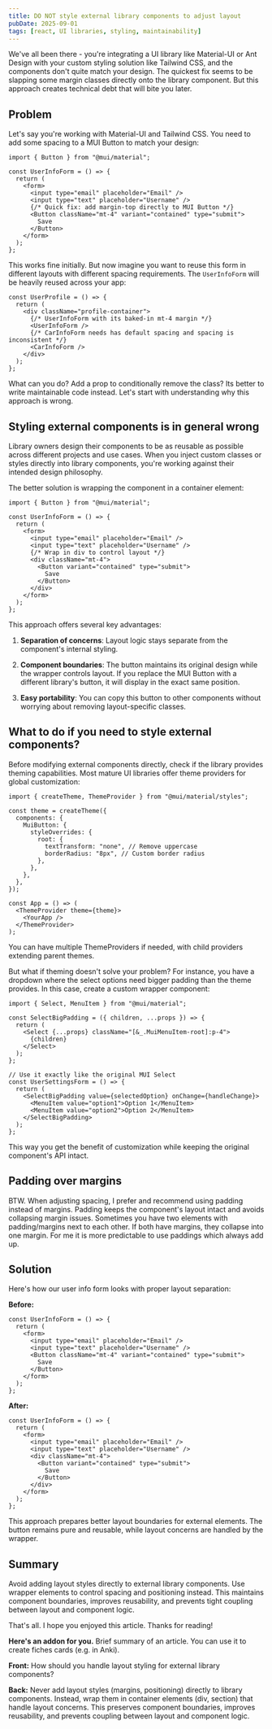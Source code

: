 ```yaml
---
title: DO NOT style external library components to adjust layout
pubDate: 2025-09-01
tags: [react, UI libraries, styling, maintainability]
---
```


We've all been there - you're integrating a UI library like Material-UI or Ant Design with your custom styling solution like Tailwind CSS, and the components don't quite match your design. The quickest fix seems to be slapping some margin classes directly onto the library component. But this approach creates technical debt that will bite you later.

## Problem

Let's say you're working with Material-UI and Tailwind CSS. You need to add some spacing to a MUI Button to match your design:

```tsx
import { Button } from "@mui/material";

const UserInfoForm = () => {
  return (
    <form>
      <input type="email" placeholder="Email" />
      <input type="text" placeholder="Username" />
      {/* Quick fix: add margin-top directly to MUI Button */}
      <Button className="mt-4" variant="contained" type="submit">
        Save
      </Button>
    </form>
  );
};
```

This works fine initially. But now imagine you want to reuse this form in different layouts with different spacing requirements. The `UserInfoForm` will be heavily reused across your app:

```tsx
const UserProfile = () => {
  return (
    <div className="profile-container">
      {/* UserInfoForm with its baked-in mt-4 margin */}
      <UserInfoForm />
      {/* CarInfoForm needs has default spacing and spacing is inconsistent */}
      <CarInfoForm />
    </div>
  );
};
```

What can you do? Add a prop to conditionally remove the class? Its better to write maintainable code instead. Let's start with understanding why this approach is wrong.

## Styling external components is in general wrong

Library owners design their components to be as reusable as possible across different projects and use cases. When you inject custom classes or styles directly into library components, you're working against their intended design philosophy.

The better solution is wrapping the component in a container element:

```tsx
import { Button } from "@mui/material";

const UserInfoForm = () => {
  return (
    <form>
      <input type="email" placeholder="Email" />
      <input type="text" placeholder="Username" />
      {/* Wrap in div to control layout */}
      <div className="mt-4">
        <Button variant="contained" type="submit">
          Save
        </Button>
      </div>
    </form>
  );
};
```

This approach offers several key advantages:

1. **Separation of concerns**: Layout logic stays separate from the component's internal styling.

2. **Component boundaries**: The button maintains its original design while the wrapper controls layout. If you replace the MUI Button with a different library's button, it will display in the exact same position.

3. **Easy portability**: You can copy this button to other components without worrying about removing layout-specific classes.

## What to do if you need to style external components?

Before modifying external components directly, check if the library provides theming capabilities. Most mature UI libraries offer theme providers for global customization:

```tsx
import { createTheme, ThemeProvider } from "@mui/material/styles";

const theme = createTheme({
  components: {
    MuiButton: {
      styleOverrides: {
        root: {
          textTransform: "none", // Remove uppercase
          borderRadius: "8px", // Custom border radius
        },
      },
    },
  },
});

const App = () => (
  <ThemeProvider theme={theme}>
    <YourApp />
  </ThemeProvider>
);
```

You can have multiple ThemeProviders if needed, with child providers extending parent themes.

But what if theming doesn't solve your problem? For instance, you have a dropdown where the select options need bigger padding than the theme provides. In this case, create a custom wrapper component:

```tsx
import { Select, MenuItem } from "@mui/material";

const SelectBigPadding = ({ children, ...props }) => {
  return (
    <Select {...props} className="[&_.MuiMenuItem-root]:p-4">
      {children}
    </Select>
  );
};

// Use it exactly like the original MUI Select
const UserSettingsForm = () => {
  return (
    <SelectBigPadding value={selectedOption} onChange={handleChange}>
      <MenuItem value="option1">Option 1</MenuItem>
      <MenuItem value="option2">Option 2</MenuItem>
    </SelectBigPadding>
  );
};
```

This way you get the benefit of customization while keeping the original component's API intact.

## Padding over margins

BTW. When adjusting spacing, I prefer and recommend using padding instead of margins. Padding keeps the component's layout intact and avoids collapsing margin issues. Sometimes you have two elements with padding/margins next to each other. If both have margins, they collapse into one margin. For me it is more predictable to use paddings which always add up.

## Solution

Here's how our user info form looks with proper layout separation:

**Before:**

```tsx
const UserInfoForm = () => {
  return (
    <form>
      <input type="email" placeholder="Email" />
      <input type="text" placeholder="Username" />
      <Button className="mt-4" variant="contained" type="submit">
        Save
      </Button>
    </form>
  );
};
```

**After:**

```tsx
const UserInfoForm = () => {
  return (
    <form>
      <input type="email" placeholder="Email" />
      <input type="text" placeholder="Username" />
      <div className="mt-4">
        <Button variant="contained" type="submit">
          Save
        </Button>
      </div>
    </form>
  );
};
```

This approach prepares better layout boundaries for external elements. The button remains pure and reusable, while layout concerns are handled by the wrapper.

## Summary

Avoid adding layout styles directly to external library components. Use wrapper elements to control spacing and positioning instead. This maintains component boundaries, improves reusability, and prevents tight coupling between layout and component logic.

That's all. I hope you enjoyed this article. Thanks for reading!

**Here's an addon for you.** Brief summary of an article. You can use it to create fiches cards (e.g. in Anki).

**Front:** How should you handle layout styling for external library components?

**Back:** Never add layout styles (margins, positioning) directly to library components. Instead, wrap them in container elements (div, section) that handle layout concerns. This preserves component boundaries, improves reusability, and prevents coupling between layout and component logic.
